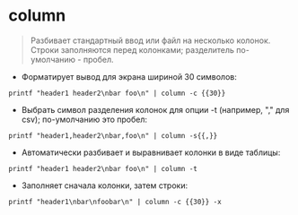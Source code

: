 # column

> Разбивает стандартный ввод или файл на несколько колонок.
> Строки заполняются перед колонками; разделитель по-умолчанию - пробел.

- Форматирует вывод для экрана шириной 30 символов:

`printf "header1 header2\nbar foo\n" | column -c {{30}}`

- Выбрать символ разделения колонок для опции -t (например, "," для csv); по-умолчанию это пробел:

`printf "header1,header2\nbar,foo\n" | column -s{{,}}`

- Автоматически разбивает и выравнивает колонки в виде таблицы:

`printf "header1 header2\nbar foo\n" | column -t`

- Заполняет сначала колонки, затем строки:

`printf "header1\nbar\nfoobar\n" | column -c {{30}} -x`
